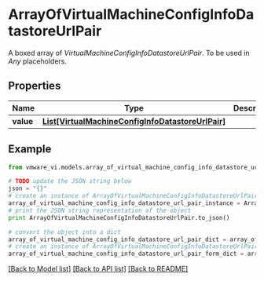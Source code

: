# ArrayOfVirtualMachineConfigInfoDatastoreUrlPair

A boxed array of *VirtualMachineConfigInfoDatastoreUrlPair*. To be used in *Any* placeholders. 

## Properties
Name | Type | Description | Notes
------------ | ------------- | ------------- | -------------
**value** | [**List[VirtualMachineConfigInfoDatastoreUrlPair]**](VirtualMachineConfigInfoDatastoreUrlPair.md) |  | 

## Example

```python
from vmware_vi.models.array_of_virtual_machine_config_info_datastore_url_pair import ArrayOfVirtualMachineConfigInfoDatastoreUrlPair

# TODO update the JSON string below
json = "{}"
# create an instance of ArrayOfVirtualMachineConfigInfoDatastoreUrlPair from a JSON string
array_of_virtual_machine_config_info_datastore_url_pair_instance = ArrayOfVirtualMachineConfigInfoDatastoreUrlPair.from_json(json)
# print the JSON string representation of the object
print ArrayOfVirtualMachineConfigInfoDatastoreUrlPair.to_json()

# convert the object into a dict
array_of_virtual_machine_config_info_datastore_url_pair_dict = array_of_virtual_machine_config_info_datastore_url_pair_instance.to_dict()
# create an instance of ArrayOfVirtualMachineConfigInfoDatastoreUrlPair from a dict
array_of_virtual_machine_config_info_datastore_url_pair_form_dict = array_of_virtual_machine_config_info_datastore_url_pair.from_dict(array_of_virtual_machine_config_info_datastore_url_pair_dict)
```
[[Back to Model list]](../README.md#documentation-for-models) [[Back to API list]](../README.md#documentation-for-api-endpoints) [[Back to README]](../README.md)


